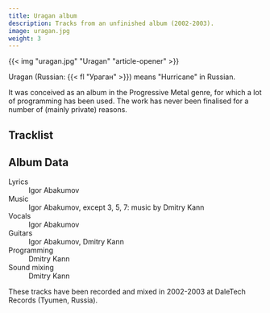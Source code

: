 ```yaml
---
title: Uragan album
description: Tracks from an unfinished album (2002-2003).
image: uragan.jpg
weight: 3
---
```


{{< img "uragan.jpg" "Uragan" "article-opener" >}}

Uragan (Russian: {{< fl "Ураган" >}}) means "Hurricane" in Russian.

It was conceived as an album in the Progressive Metal genre, for which a lot of programming has been used. The work has never been finalised for a number of (mainly private) reasons.

## Tracklist

<!-- TODO -->

## Album Data

<dl>
    <dt>Lyrics</dt>      <dd>Igor Abakumov</dd>
    <dt>Music</dt>       <dd>Igor Abakumov, except 3, 5, 7: music by Dmitry Kann</dd>
    <dt>Vocals</dt>      <dd>Igor Abakumov</dd>
    <dt>Guitars</dt>     <dd>Igor Abakumov, Dmitry Kann</dd>
    <dt>Programming</dt> <dd>Dmitry Kann</dd>
    <dt>Sound mixing</dt><dd>Dmitry Kann</dd>
</dl>

These tracks have been recorded and mixed in 2002-2003 at DaleTech Records (Tyumen, Russia).
